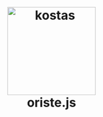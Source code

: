 <h1 align="center">
  <br>
  <a href="https://webtorrent.io"><img src="https://user-images.githubusercontent.com/6877046/89200562-e15eb300-d5b8-11ea-9378-fac22059baa0.png" alt="kostas" width="200"></a>
  <br>
  oriste.js
  <br>
  <br>
</h1>
